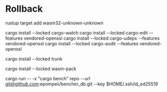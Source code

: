 # Rollback

rustup target add wasm32-unknown-unknown

cargo install --locked cargo-watch
cargo install --locked cargo-edit --features vendored-openssl
cargo install --locked cargo-udeps --features vendored-openssl
cargo install --locked cargo-audit --features vendored-openssl

cargo install --locked trunk

cargo install --locked wasm-pack

cargo run -- -x "cargo bench" repo --url git@github.com:epompeii/bencher_db.git --key $HOME/.ssh/id_ed25519 